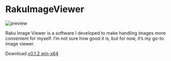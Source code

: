# RakuImageViewer
![preview](https://github.com/user-attachments/assets/c7ad468a-7b2e-49b7-90eb-908990884c86)

Raku Image Viewer is a software I developed to make handling images more convenient for myself. I’m not sure how good it is, but for now, it’s my go-to image viewer.

Download [v0.1.2 win-x64](https://github.com/B5JsXzojyO/RakuImageViewer/releases/download/v0.1.2/rkiv_v.0.1.2.zip)

